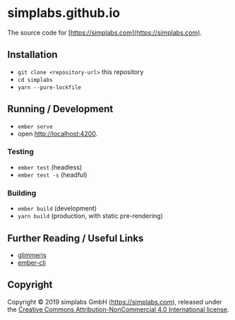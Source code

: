 # simplabs.github.io

The source code for [https://simplabs.com](https://simplabs.com).

## Installation

* `git clone <repository-url>` this repository
* `cd simplabs`
* `yarn --pure-lockfile`

## Running / Development

* `ember serve`
* open [http://localhost:4200](http://localhost:4200).

### Testing

* `ember test` (headless)
* `ember test -s` (headful)

### Building

* `ember build` (development)
* `yarn build` (production, with static pre-rendering)

## Further Reading / Useful Links

* [glimmerjs](http://github.com/tildeio/glimmer/)
* [ember-cli](https://ember-cli.com/)

## Copyright

Copyright &copy; 2019 simplabs GmbH (https://simplabs.com), released under the
[Creative Commons Attribution-NonCommercial 4.0 International license](https://creativecommons.org/licenses/by-nc/4.0/).
